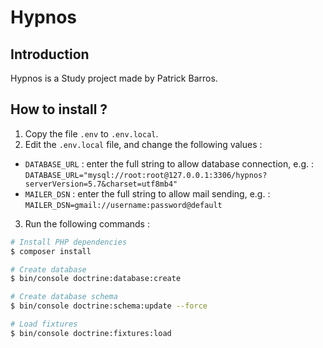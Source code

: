 # Hypnos

## Introduction

Hypnos is a Study project made by Patrick Barros.

## How to install ?

1) Copy the file `.env` to `.env.local`.
2) Edit the `.env.local` file, and change the following values : 

- `DATABASE_URL` : enter the full string to allow database connection, e.g. : `DATABASE_URL="mysql://root:root@127.0.0.1:3306/hypnos?serverVersion=5.7&charset=utf8mb4"`
- `MAILER_DSN` : enter the full string to allow mail sending, e.g. : `MAILER_DSN=gmail://username:password@default`

3) Run the following commands : 

```bash
# Install PHP dependencies
$ composer install

# Create database
$ bin/console doctrine:database:create

# Create database schema
$ bin/console doctrine:schema:update --force

# Load fixtures
$ bin/console doctrine:fixtures:load
```
